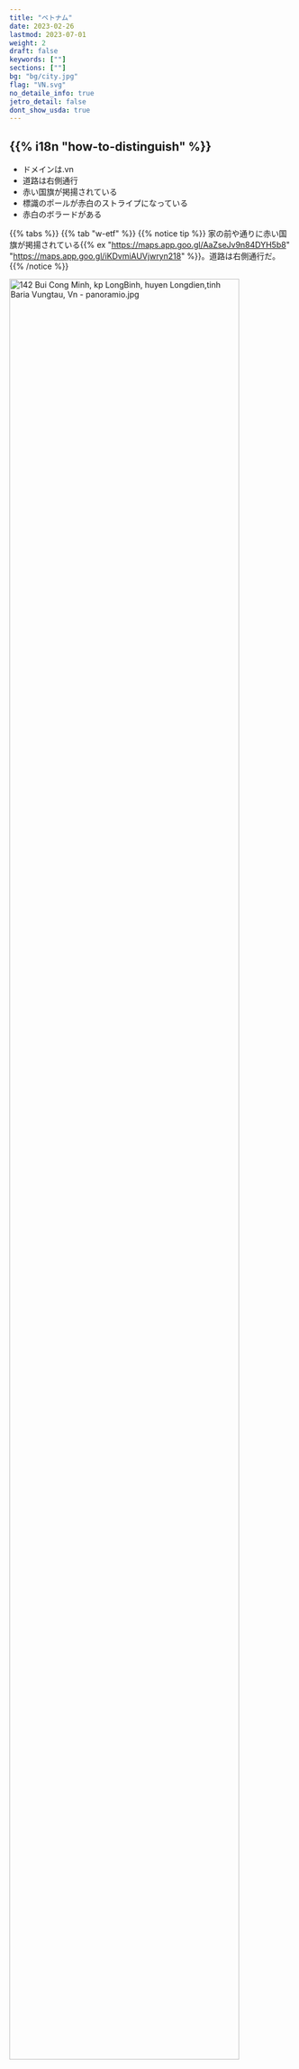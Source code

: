 ```yaml
---
title: "ベトナム"
date: 2023-02-26
lastmod: 2023-07-01
weight: 2
draft: false
keywords: [""]
sections: [""]
bg: "bg/city.jpg"
flag: "VN.svg"
no_detaile_info: true
jetro_detail: false
dont_show_usda: true
---
```


<div class="main-desciption country-description">
    <h2 class="section-title">{{% i18n "how-to-distinguish" %}}</h2>
    <ul class="rule-list">
        <li>ドメインは<span class="quiz">.vn</span></li>
        <li>道路は<span class="quiz">右</span>側通行</li>
        <li>赤い国旗が掲揚されている</li>
        <li>標識のポールが<span class="quiz">赤白のストライプ</span>になっている</li>
        <li>赤白のボラードがある</li>
    </ul>
</div>


{{% tabs %}}
{{% tab "w-etf" %}}
{{% notice tip %}}
家の前や通りに赤い国旗が掲揚されている{{% ex "https://maps.app.goo.gl/AaZseJv9n84DYH5b8" "https://maps.app.goo.gl/iKDvmiAUVjwryn218" %}}。道路は<span class="quiz">右</span>側通行</li>だ。
{{% /notice %}}

<div class="googlemap-if no-margin">
<p><a href="https://commons.wikimedia.org/wiki/File:142_Bui_Cong_Minh,_kp_LongBinh,_huyen_Longdien,tinh_Baria_Vungtau,_Vn_-_panoramio.jpg#/media/File:142_Bui_Cong_Minh,_kp_LongBinh,_huyen_Longdien,tinh_Baria_Vungtau,_Vn_-_panoramio.jpg"><img src="https://upload.wikimedia.org/wikipedia/commons/c/c6/142_Bui_Cong_Minh%2C_kp_LongBinh%2C_huyen_Longdien%2Ctinh_Baria_Vungtau%2C_Vn_-_panoramio.jpg" alt="142 Bui Cong Minh, kp LongBinh, huyen Longdien,tinh Baria Vungtau, Vn - panoramio.jpg" width="90%"></a></p><p>By trungydang, <a href="https://creativecommons.org/licenses/by/3.0" title="Creative Commons Attribution 3.0">CC BY 3.0</a>, <a href="https://commons.wikimedia.org/w/index.php?curid=60015169">Link</a></p>
</div>

{{% notice tip %}}
ベトナム語はラテン文字で構成されている{{% ex "https://maps.app.goo.gl/z9aUvxbfNQ9N7WKU9" "https://maps.app.goo.gl/FJvN4xmL5d3TxmUDA" %}}ため、{{% goto "../cambodia/" "カンボジア" %}}や{{% goto "../laos/" "ラオス" %}}との見分けは難しくない。
{{% /notice %}}

<div class="googlemap-if unclickable">
<img src="./street_market_hanoi_vietnam_5.jpg" width="95%">
</div>

{{% notice tip %}}
赤白のボラードがある{{% ex "https://maps.app.goo.gl/A87NbysAnb6HWhVy5" "https://maps.app.goo.gl/p3PwktHnrz74VFNE8" %}}。また、標識のポールが赤白のストライプになっている{{% ex "https://maps.app.goo.gl/wVhutSYMMUKXbEcc7" "https://maps.app.goo.gl/K3qBDADNsDr5k6rF9" %}}。
{{% /notice %}}

<div class="googlemap-if no-margin">
<p><a href="https://commons.wikimedia.org/wiki/File:The_region_of_Binh_Hoa_committee.jpg#/media/File:The_region_of_Binh_Hoa_committee.jpg"><img src="https://upload.wikimedia.org/wikipedia/commons/5/5f/The_region_of_Binh_Hoa_committee.jpg" alt="The region of Binh Hoa committee.jpg" width="90%"></a></p><p>By <a href="//commons.wikimedia.org/w/index.php?title=User:Y_Kpia_Mlo&amp;amp;action=edit&amp;amp;redlink=1" class="new" title="User:Y Kpia Mlo (page does not exist)">Y Kpia Mlo</a> - <span class="int-own-work" lang="en">Own work</span>, <a href="https://creativecommons.org/licenses/by-sa/3.0" title="Creative Commons Attribution-Share Alike 3.0">CC BY-SA 3.0</a>, <a href="https://commons.wikimedia.org/w/index.php?curid=10847824">Link</a></p>
</div>


{{% notice tip %}}
円筒状の普通の電柱の他に、穴の開いた電柱が見つかる{{% ex "https://maps.app.goo.gl/f5k6E7Lncdvx1Eh5A" "https://maps.app.goo.gl/yNyTosfMMKLPFvw79" "https://maps.app.goo.gl/NSTskXxxkNxemb2g7" %}}。
{{% /notice %}}

<div class="googlemap-if unclickable">
<img src="./rice.jpg" width="90%">
</div>


{{% /tab %}}
{{% /tabs %}}


<div class="main-desciption area-description">
    <h2 class="section-title">{{% i18n "narrow-down-the-area" %}}</h2>
    <ul class="rule-list">
        <li>国境付近には山脈が伸びており、メコン川流域は平坦な平野になっている</li>
        <li>メコンデルタでは農業と漁業が盛んで水路が細かく広がっている</li>
        <li>テイグイエンとよばれる標高700m前後の高原が中央に広がっている</li>
    </ul>
</div>

{{% tabs %}}
{{% tab "標高" %}}
{{% notice tip %}}
国境沿いにアンナン山脈が伸びている。
{{% /notice %}}

<div class="googlemap-if unclickable">
<img src="./Vietnam_Topography.png" width="60%">
</div>

{{% /tab %}}
{{% tab "メコンデルタ" %}}
{{% notice tip %}}
水路が網の目のように広がっており、小さい橋もしばしば見かける{{% ex "https://maps.app.goo.gl/LbeL8WBV9WPymjeb6" "https://maps.app.goo.gl/ovdYVinugje7sro48" "https://maps.app.goo.gl/q37sr9FMXDdi8yGV6" %}}。地盤の関係か、Mỹ Tho市より西側のメコンデルタには鉄道は一切存在せずバスや河川運輸がメインの交通手段となっている。
{{% /notice %}}

<div class="googlemap-if unclickable">
<img src="./vietnam_mekong_river_mekong_4.jpg" width="90%">
</div>

{{% /tab %}}
{{% tab "テイグイエン" %}}
{{% notice tip %}}
メコンデルタのような細かい水路網はなく{{% ex "https://maps.app.goo.gl/PJHXo8x5JQD74Qi96" "https://maps.app.goo.gl/jv71XHmRvaJDnChN7" %}}、コーヒーやキャベツといったいろいろな農作物の栽培地となっている{{% ref "https://de.wikipedia.org/wiki/T%C3%A2y_Nguy%C3%AAn" "Tây Nguyên" %}}。
{{% /notice %}}

<div class="googlemap-if unclickable">
<p><a href="https://commons.wikimedia.org/wiki/File:The_central_highlands_in_daklak_Vietnam1.jpg#/media/File:The_central_highlands_in_daklak_Vietnam1.jpg"><img src="https://upload.wikimedia.org/wikipedia/commons/c/cb/The_central_highlands_in_daklak_Vietnam1.jpg" alt="The central highlands in daklak Vietnam1.jpg" height="720" width="1047"></a></p><p>By <a href="//commons.wikimedia.org/w/index.php?title=User:DXLINH&amp;action=edit&amp;redlink=1" class="new" title="User:DXLINH (page does not exist)">DXLINH</a> - <span class="int-own-work" lang="en">Own work</span>, <a href="https://creativecommons.org/licenses/by-sa/3.0" title="Creative Commons Attribution-Share Alike 3.0">CC BY-SA 3.0</a>, <a href="https://commons.wikimedia.org/w/index.php?curid=3777906">Link</a></p>
</div>

{{% /tab %}}
{{% /tabs %}}



<div class="main-desciption area-description">
    <h4 class="section-title">農業</h4>
    <ul class="rule-list">
        <li>Quảng Nam・Quảng Ngãi・ビンディンなど中部ではアカシアのプランテーションがたまに見つかる
            <ul>
                <li>Quảng Nam省{{% ex "https://maps.app.goo.gl/KePTirLNHuRmhT2z7" %}}</li>
                <li>Quảng Ngãi省{{% ex "https://maps.app.goo.gl/hHwJHHKqqMrKGJr46" "https://maps.app.goo.gl/njYnFh792EoXsFnz7" %}}</li>
                <li>Bình Định省{{% ex "https://maps.app.goo.gl/5JNDBrmsn4si3hRz8" %}}</li>
            </ul>
        </li>
        <li>田んぼは南部のメコンデルタに多く分布する
            <ul>
                <li>メコンデルタ{{% ex "https://maps.app.goo.gl/YNundVLi2NrCTf6x5" "https://maps.app.goo.gl/WAwEh2ERYoZjmBtu6" %}}</li>
            </ul>
        </li>
        <li>内陸ではゴムのプランテーションが多く見つかる
            <ul>
                <li>Gia Lai省{{% ex "https://maps.app.goo.gl/9aVjLKVNPMSmqd3E6" "https://maps.app.goo.gl/TTGvuoYTebZAv26NA" "https://maps.app.goo.gl/U6FMjZPayKGjSW4t7" %}}</li>
                <li>Tây Ninh省{{% ex "https://maps.app.goo.gl/jXH5jnpXFZ5hCWt99" "https://maps.app.goo.gl/maXfUw2TS45XjQJN6" "https://maps.app.goo.gl/Dq45CbyT6eGDGx6i8" %}}、衛星写真から大規模なプランテーションが見える</li>
            </ul>
        </li>
        <li>北部と中部の山岳地帯にはお茶畑が分布している
            <ul>
                <li>Phu Tho省{{% ex "https://maps.app.goo.gl/7QXgu9wiDsWoeczF8" "https://maps.app.goo.gl/sbd9BNvg1e1PNPXX9" %}}</li>
                <li>Cao Bằng省{{% ex "https://maps.app.goo.gl/XN6EJjB8SYNHwo4y9" %}}</li>
                <li>Lâm Đồng省、生産は多いがストリートビューが通っている地域が少ないかも
            </ul>
        </li>
    </ul>
</div>


{{% tabs %}}
{{% tab "アカシア" %}}
{{% notice tip %}}
中部ではベトナム政府が30年前に実施した大規模な植林プロジェクトの影響でアカシアの植林地が見つかる{{% ref "https://fairwood.jp/biomass/3084/" "Mekong Eye：厄介なジレンマ：ベトナムのアカシア植林地はそれほど緑ではないかもしれない" %}}。
{{% /notice %}}

<div class="googlemap-if unclickable">
<a data-flickr-embed="true" href="https://www.flickr.com/photos/faoforestry/12169472824/in/photolist-Yck1o7-28D9DZJ-e4pSSU-9Vx9iP-9Vx8ti-9VAoF7-jxnHpA-9VxAoD-9VQzaK-jxkB3c-jxoVnd-jxkANp-jxkADr-2jiZUSX-jxmKzD-6Qjj5K-jxnHxm-jxmKyX-jxoVf9-jxnHvN-jxoV8L-jxoVwm-2mJTrmv-6QkGGs-uNbcqS-jxnJhY-9VzZsA-9VAq2f-2grwKWu-2jLiF4C-2jLhL6h-2jLec8B-2jLiFbg-2jLiFdk-2k58kjZ-2k5ocNn-2k56ayB-2k5iLmp-2k46K5r-2k5iLiZ-2k5qSdu-2k4Qdum-2k4awg5-2jLiF6M" title="Vietnam"><img src="https://live.staticflickr.com/5512/12169472824_2b2e3175ca_c.jpg" width="800" height="501" alt="Vietnam"/></a><script async src="//embedr.flickr.com/assets/client-code.js" charset="utf-8"></script>
</div>

{{% /tab %}}
{{% tab "田んぼ" %}}
{{% notice tip %}}
メコン川流域が生産の半分超を占めている{{% ex "https://maps.app.goo.gl/57aBKGLQop95oWWH7" %}}が、北部の平野にもある程度存在する{{% ex "https://maps.app.goo.gl/vMiCQ6fhHCRSRMV28" %}}。
{{% /notice %}}

<div class="googlemap-if unclickable">
<img src="./vietnam_Total_Rice.png" width="60%">
</div>

{{% /tab %}}
{{% tab "ゴム" %}}
{{% notice tip %}}
内陸ではゴムのプランテーションが多く見つかる。記録によるとGia Lai省とTây Ninh省の周りが多い{{% ref "https://www.researchgate.net/figure/Traditional-and-non-traditional-rubber-tree-growing-areas-in-mainland-Southeast-Asia_fig2_256972338" "Mapping rubber tree growth in mainland Southeast Asia using time-series MODIS 250 m NDVI and statistical data" %}}が、出典によって若干分布が異なる。
{{% /notice %}}

<div class="googlemap-if unclickable">
<img src="./rubber-plantation.png" width="60%">
</div>

{{% /tab %}}
{{% tab "お茶" %}}
{{% notice tip %}}
山岳地帯の一部ではお茶畑が分布している{{% ref "https://www.researchgate.net/figure/Distribution-of-tea-plantations-in-Vietnam-in-2019-Data-was-soured-from-GSO-2020b-Ha_fig1_351975165" "Sustainable tea production through agroecological management practices in Vietnam: a review" %}}。
{{% /notice %}}

<div class="googlemap-if unclickable">
<img src="./tea-plantation.png" width="60%">
</div>

{{% /tab %}}
{{% /tabs %}}

<div class="main-desciption area-description">
    <h2 class="section-title">{{% i18n "narrow-down-the-city" %}}</h2>
    <ul class="rule-list">
        <li>ĐT651沿いはリゾート地であり道路わきにも白い砂浜が広がっている</li>
    </ul>
</div>

{{% tabs %}}
{{% tab "ĐT651" %}}
{{% notice tip %}}
道路わきに白い砂浜が広がっている{{% ex "https://maps.app.goo.gl/ipSSoYjDvV8UEJES8" "https://maps.app.goo.gl/9Xz4Cv8HKk3qLxXT8" %}}
{{% /notice %}}

<div class="googlemap-if unclickable">
<a data-flickr-embed="true" href="https://www.flickr.com/photos/hachi8/19942001051/in/photolist-wocY9k-259qyZg-F9T5z9-hwpasg-fUx2wM-c2J3Co-QHuXMa-c2J57m-FqndyV-24Khrkz-c2J5DN-2e2WRMY-c2J4HC-21Gc5DC-FAQPqL-pCZfcc-c2J5Bf-22nJgXo-oRLNAL-9ZWQYc-22LNPve-c2J3Z7-HqxUTU-21Gc4gh-nbgHUh-aFFwUg-c2J27W-c2J2k7-231ibSi-DmFMFn-mzDfcF-c2J4PN-emhdFT-ngucYx-c2J2uN-EhJdxu-mzF6sG-PAgGeZ-c2J3DU-kh8zo5-4EXj5t-c2J2gh-26BQvm7-c2J4Wy-fUw93G-pS2mUf-rZMz2G-pSdMM6-mzDLsi-dT8xRB/" title="HA8_0523_15"><img src="https://live.staticflickr.com/393/19942001051_640449955b_c.jpg" width="800" height="533" alt="HA8_0523_15"/></a><script async src="//embedr.flickr.com/assets/client-code.js" charset="utf-8"></script>
</div>

{{% /tab %}}
{{% /tabs %}}